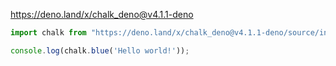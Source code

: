 https://deno.land/x/chalk_deno@v4.1.1-deno

```js
import chalk from "https://deno.land/x/chalk_deno@v4.1.1-deno/source/index.js"

console.log(chalk.blue('Hello world!'));
```


